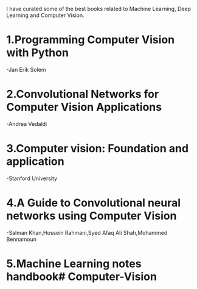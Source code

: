  I have curated some of the best books related to Machine Learning, Deep Learning and Computer Vision. 

# 1.Programming Computer Vision with Python
-Jan Erik Solem

# 2.Convolutional Networks for Computer Vision Applications
-Andrea Vedaldi

# 3.Computer vision: Foundation and application
-Stanford University

# 4.A Guide to Convolutional neural networks using Computer Vision
-Salman Khan,Hossein Rahmani,Syed Afaq Ali Shah,Mohammed Bennamoun

# 5.Machine Learning notes handbook# Computer-Vision

